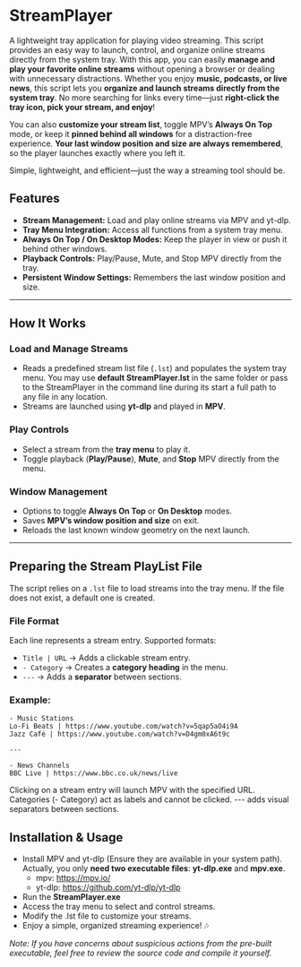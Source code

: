# StreamPlayer

A lightweight tray application for playing video streaming. This script provides an easy way to launch, control, and organize online streams directly from the system tray.
With this app, you can easily **manage and play your favorite online streams** without opening a browser or dealing with unnecessary distractions. Whether you enjoy **music, podcasts, or live news**, this script lets you **organize and launch streams directly from the system tray**.  No more searching for links every time—just **right-click the tray icon, pick your stream, and enjoy**!   

You can also **customize your stream list**, toggle MPV’s **Always On Top** mode, or keep it **pinned behind all windows** for a distraction-free experience. **Your last window position and size are always remembered**, so the player launches exactly where you left it.  

Simple, lightweight, and efficient—just the way a streaming tool should be.

## Features
- **Stream Management:** Load and play online streams via MPV and yt-dlp.  
- **Tray Menu Integration:** Access all functions from a system tray menu.  
- **Always On Top / On Desktop Modes:** Keep the player in view or push it behind other windows.  
- **Playback Controls:** Play/Pause, Mute, and Stop MPV directly from the tray.  
- **Persistent Window Settings:** Remembers the last window position and size.  
---

## How It Works

### Load and Manage Streams  
- Reads a predefined stream list file (`.lst`) and populates the system tray menu. You may use **default StreamPlayer.lst** in the same folder or pass to the StreamPlayer in the command line during its start a full path to any file in any location.
- Streams are launched using **yt-dlp** and played in **MPV**.  

### Play Controls  
- Select a stream from the **tray menu** to play it.  
- Toggle playback (**Play/Pause**), **Mute**, and **Stop** MPV directly from the menu.  

### Window Management  
- Options to toggle **Always On Top** or **On Desktop** modes.  
- Saves **MPV’s window position and size** on exit.  
- Reloads the last known window geometry on the next launch.  

---

## Preparing the Stream PlayList File  

The script relies on a `.lst` file to load streams into the tray menu. If the file does not exist, a default one is created.  

### File Format  
Each line represents a stream entry. Supported formats:  
- `Title | URL` → Adds a clickable stream entry.  
- `- Category` → Creates a **category heading** in the menu.  
- `---` → Adds a **separator** between sections.  

### Example:
```text
- Music Stations  
Lo-Fi Beats | https://www.youtube.com/watch?v=5qap5aO4i9A  
Jazz Café | https://www.youtube.com/watch?v=D4gm0xA6t9c  

---  

- News Channels  
BBC Live | https://www.bbc.co.uk/news/live  
```

Clicking on a stream entry will launch MPV with the specified URL.
Categories (- Category) act as labels and cannot be clicked.
--- adds visual separators between sections.

## Installation & Usage
- Install MPV and yt-dlp (Ensure they are available in your system path). Actually, you only **need two executable files**: **yt-dlp.exe** and **mpv.exe**. 
  - mpv: https://mpv.io/
  - yt-dlp: https://github.com/yt-dlp/yt-dlp
- Run the **StreamPlayer.exe**
- Access the tray menu to select and control streams.
- Modify the .lst file to customize your streams.
- Enjoy a simple, organized streaming experience! 🎶

_Note: If you have concerns about suspicious actions from the pre-built executable, feel free to review the source code and compile it yourself._
